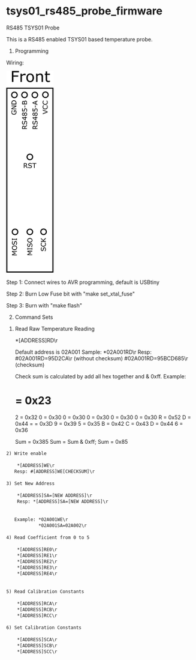 # tsys01_rs485_probe_firmware

RS485 TSYS01 Probe

This is a RS485 enabled TSYS01 based temperature probe.

1. Programming

Wiring:

![Alt text](/Temp_Probe/wiring.png?raw=true "Optional Title")


 
 
 Step 1: Connect wires to AVR programming, default is USBtiny
 
 Step 2: Burn Low Fuse bit with "make set_xtal_fuse"
 
 Step 3: Burn with "make flash"
 
 2. Command Sets
   1)  Read Raw Temperature Reading
		
		*[ADDRESS]RD\r    
		
		Default address is 02A001
		Sample: *02A001RD\r
		Resp:   #02A001RD=95D2CA\r   (without checksum)
	            #02A001RD=95BCD685\r (checksum)
				
				
		Check sum is calculated by add all hex together and & 0xff.
		Example:
		
		# = 0x23
		2 = 0x32
		0 = 0x30
		0 = 0x30
		0 = 0x30
		0 = 0x30
		0 = 0x30
		R = 0x52
		D = 0x44
		= = 0x3D
		9 = 0x39
		5 = 0x35
		B = 0x42
		C = 0x43
		D = 0x44
		6 = 0x36
		
		Sum = 0x385
		Sum = Sum & 0xff;
		Sum = 0x85
				
	2) Write enable
		
		*[ADDRESS]WE\r 
	   Resp: #[ADDRESS]WE[CHECKSUM]\r
	   
	3) Set New Address
	
		*[ADDRESS]SA=[NEW ADDRESS]\r
		Resp: *[ADDRESS]SA=[NEW ADDRESS]\r
	   
	   
	   Example: *02A001WE\r
				*02A001SA=02A002\r

	4) Read Coefficient from 0 to 5
		
		*[ADDRESS]RE0\r
	    *[ADDRESS]RE1\r
		*[ADDRESS]RE2\r
		*[ADDRESS]RE3\r
		*[ADDRESS]RE4\r
		
		
	5) Read Calibration Constants
		
		*[ADDRESS]RCA\r
		*[ADDRESS]RCB\r
		*[ADDRESS]RCC\r
		
	6) Set Calibration Constants
		
		*[ADDRESS]SCA\r
		*[ADDRESS]SCB\r
		*[ADDRESS]SCC\r
